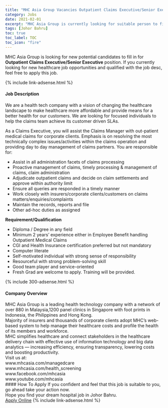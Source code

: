```yaml
---
title: "MHC Asia Group Vacancies Outpatient Claims Executive/Senior Executive" 
category: Jobs 
date: 2021-02-01 
excerpt: "MHC Asia Group is currently looking for suitable person to fill in the Outpatient Claims Executive/Senior Executive which positioned at Johor Bahru" 
tags: [Johor Bahru] 
toc: true 
toc_label: TOC 
toc_icon: "fire" 
--- 
```


<p>MHC Asia Group is looking for new potential candidates to fill in for <b>Outpatient Claims Executive/Senior Executive</b> position. If you currently looking for new healthcare job opportunities and qualified with the job desc, feel free to apply this job.
</p>{% include link-adsense.html %} 
<div><div><h4>Job Description</h4></div><div><div><span><div><p>We are a health tech company with a vision of changing the healthcare landscape to make healthcare more affordable and provide means for a better health for our customers. We are looking for focused individuals to help the claims team achieve its customer driven SLAs.</p><p>As a Claims Executive, you will assist the Claims Manager with out-patient medical claims for corporate clients. Emphasis is on resolving the most technically complex issues/activities within the claims operation and providing day to day management of claims partners. You are responsible for:</p><ul><li>Assist in all administration facets of claims processing</li><li>Proactive management of claims, timely processing &amp; management of claims, claim administration</li><li>Adjudicate outpatient claims and decide on claim settlements and approve within authority limit</li><li>Ensure all queries are responded in a timely manner</li><li>Work closely with insurers/corporate clients/customers on claims matters/enquiries/complaints</li><li>Maintain the records, reports and file</li><li>Other ad-hoc duties as assigned</li></ul><p><strong>Requirement/Qualification</strong></p><ul><li>Diploma / Degree in any field</li><li>Minimum 2 years&#8217; experience either in Employee Benefit handling Outpatient Medical Claims</li><li>CGI and Health Insurance certification preferred but not mandatory</li><li>Computer literate</li><li>Self-motivated individual with strong sense of responsibility</li><li>Resourceful with strong problem-solving skill</li><li>Good team player and service-oriented</li><li>Fresh Grad are welcome to apply. Training will be provided.</li></ul></div></span></div></div></div> 
{% include 300-adsense.html %} 
<div><div><h4>Company Overview</h4></div><div><div><span><div><div>MHC Asia Group is a leading health technology company with a network of over 880 in Malaysia,1200 panel clinics in Singapore with foot prints in Indonesia, the Philippines and Hong Kong.</div>
<div>Majority of insurers and thousands of corporate clients adopt MHC&#8217;s web-based system to help manage their healthcare costs and profile the health of its members and workforce.</div>
<div>MHC simplifies healthcare and connect stakeholders in the healthcare delivery chain with effective use of information technology and big data analytics &#8212; increasing efficiency, ensuring transparency, lowering costs and boosting productivity.</div>
<div>Visit us at:</div>
<div>www.mhcasia.com/managedcare</div>
<div>www.mhcasia.com/health_screening</div>
<div>www.facebook.com/mhcasia</div>
<div>www.youtube.com/mhcasia</div></div></span></div></div></div> 
#### How To Apply 
If you confident and feel that this job is suitable to you, go ahead take your action now. <br/> 
Hope you find your dream hospital job in Johor Bahru. <br/> 
<a href="https://www.jobstreet.com.my/en/job/outpatient-claims-executive-senior-executive-4474176?jobId=jobstreet-my-job-4474176&sectionRank=2&token=0~605c6956-bbbb-4deb-b5da-2d23885825c8&fr=SRP%20View%20In%20New%20Ta" class="btn btn--warning" target="_blank" rel="nofollow noopenner">Apply Online</a> 
{% include link-adsense.html %} 